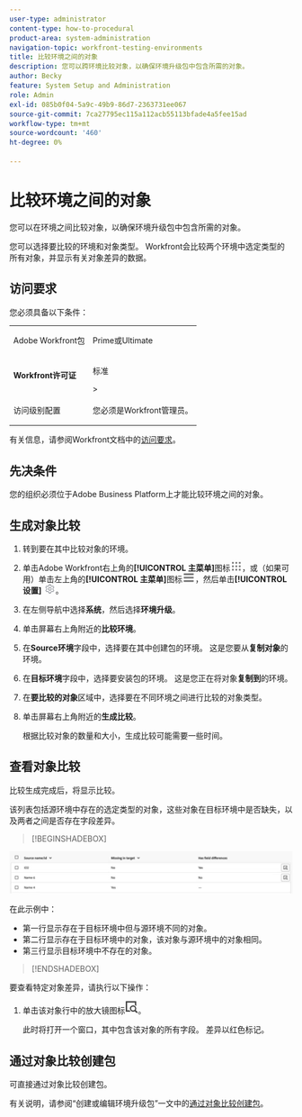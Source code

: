 ```yaml
---
user-type: administrator
content-type: how-to-procedural
product-area: system-administration
navigation-topic: workfront-testing-environments
title: 比较环境之间的对象
description: 您可以跨环境比较对象，以确保环境升级包中包含所需的对象。
author: Becky
feature: System Setup and Administration
role: Admin
exl-id: 085b0f04-5a9c-49b9-86d7-2363731ee067
source-git-commit: 7ca27795ec115a112acb55113bfade4a5fee15ad
workflow-type: tm+mt
source-wordcount: '460'
ht-degree: 0%

---
```


# 比较环境之间的对象

您可以在环境之间比较对象，以确保环境升级包中包含所需的对象。

您可以选择要比较的环境和对象类型。 Workfront会比较两个环境中选定类型的所有对象，并显示有关对象差异的数据。

## 访问要求

您必须具备以下条件：

<table>
  <tr>
   <td>Adobe Workfront包
   </td>
   <td> <p>Prime或Ultimate</p>
   </td>
  </tr>
  <tr>
   <td><strong>Workfront许可证</strong>
   </td>
   <td> <p>标准</p>&gt;
   </td>
  </tr>
   <tr>
   <td>访问级别配置
   </td>
   <td><p>您必须是Workfront管理员。</p>
   </td>
  </tr>
</table>

有关信息，请参阅Workfront文档中的[访问要求](/help/quicksilver/administration-and-setup/add-users/access-levels-and-object-permissions/access-level-requirements-in-documentation.md)。

## 先决条件

您的组织必须位于Adobe Business Platform上才能比较环境之间的对象。

## 生成对象比较

1. 转到要在其中比较对象的环境。
1. 单击Adobe Workfront右上角的&#x200B;**[!UICONTROL 主菜单]**&#x200B;图标![主菜单](/help/_includes/assets/main-menu-icon.png)，或（如果可用）单击左上角的&#x200B;**[!UICONTROL 主菜单]**&#x200B;图标![主菜单](/help/_includes/assets/main-menu-icon-left-nav.png)，然后单击&#x200B;**[!UICONTROL 设置]** ![设置图标](/help/_includes/assets/gear-icon-setup.png)。
1. 在左侧导航中选择&#x200B;**系统**，然后选择&#x200B;**环境升级**。
1. 单击屏幕右上角附近的&#x200B;**比较环境**。
1. 在&#x200B;**Source环境**&#x200B;字段中，选择要在其中创建包的环境。 这是您要从&#x200B;**复制对象**&#x200B;的环境。
1. 在&#x200B;**目标环境**&#x200B;字段中，选择要安装包的环境。 这是您正在将对象&#x200B;**复制到**&#x200B;的环境。
1. 在&#x200B;**要比较的对象**&#x200B;区域中，选择要在不同环境之间进行比较的对象类型。
1. 单击屏幕右上角附近的&#x200B;**生成比较**。

   根据比较对象的数量和大小，生成比较可能需要一些时间。

## 查看对象比较

比较生成完成后，将显示比较。

该列表包括源环境中存在的选定类型的对象，这些对象在目标环境中是否缺失，以及两者之间是否存在字段差异。

>[!BEGINSHADEBOX]

![比较示例](assets/environment-promotion-comparison.png)

在此示例中：

* 第一行显示存在于目标环境中但与源环境不同的对象。
* 第二行显示存在于目标环境中的对象，该对象与源环境中的对象相同。
* 第三行显示目标环境中不存在的对象。

>[!ENDSHADEBOX]

要查看特定对象差异，请执行以下操作：

1. 单击该对象行中的放大镜图标![比较图标](assets/compare-icon.png)。

   此时将打开一个窗口，其中包含该对象的所有字段。 差异以红色标记。

## 通过对象比较创建包

可直接通过对象比较创建包。

有关说明，请参阅“创建或编辑环境升级包”一文中的[通过对象比较创建包](/help/quicksilver/administration-and-setup/set-up-workfront/workfront-testing-environments/environment-promotion-create-package.md#create-a-package-from-an-object-comparison)。
